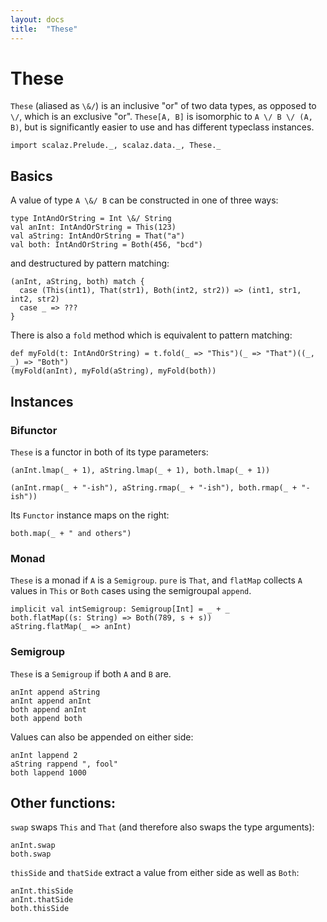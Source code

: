 ```yaml
---
layout: docs
title:  "These"
---
```


# These

`These` (aliased as `\&/`) is an inclusive "or" of two data types, as opposed to
`\/`, which is an exclusive "or". `These[A, B]` is isomorphic to
`A \/ B \/ (A, B)`, but is significantly easier to use and has different 
typeclass instances.

```tut:silent
import scalaz.Prelude._, scalaz.data._, These._
```

## Basics

A value of type `A \&/ B` can be constructed in one of three ways:

```tut
type IntAndOrString = Int \&/ String
val anInt: IntAndOrString = This(123)
val aString: IntAndOrString = That("a")
val both: IntAndOrString = Both(456, "bcd")
```

and destructured by pattern matching:

```tut
(anInt, aString, both) match {
  case (This(int1), That(str1), Both(int2, str2)) => (int1, str1, int2, str2)
  case _ => ???
}
```

There is also a `fold` method which is equivalent to pattern matching:

```tut
def myFold(t: IntAndOrString) = t.fold(_ => "This")(_ => "That")((_, _) => "Both")
(myFold(anInt), myFold(aString), myFold(both))
```

## Instances

### Bifunctor

`These` is a functor in both of its type parameters:

```tut
(anInt.lmap(_ + 1), aString.lmap(_ + 1), both.lmap(_ + 1))

(anInt.rmap(_ + "-ish"), aString.rmap(_ + "-ish"), both.rmap(_ + "-ish"))
```

Its `Functor` instance maps on the right:

```tut
both.map(_ + " and others")
```

### Monad

`These` is a monad if `A` is a `Semigroup`. `pure` is `That`, and `flatMap`
collects `A` values in `This` or `Both` cases using the semigroupal `append`.

```tut
implicit val intSemigroup: Semigroup[Int] = _ + _
both.flatMap((s: String) => Both(789, s + s))
aString.flatMap(_ => anInt)
```

### Semigroup

`These` is a `Semigroup` if both `A` and `B` are. 

```tut
anInt append aString
anInt append anInt
both append anInt
both append both
```
Values can also be appended on either side:

```tut
anInt lappend 2
aString rappend ", fool"
both lappend 1000
```


## Other functions:

`swap` swaps `This` and `That` (and therefore also swaps the type arguments):

```tut
anInt.swap
both.swap
```

`thisSide` and `thatSide` extract a value from either side as well as `Both`:

```tut
anInt.thisSide
anInt.thatSide
both.thisSide
```